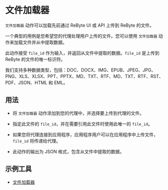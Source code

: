 # 文件加载器

`文件加载器` 动作可以加载先前通过 ReByte UI 或 API 上传到 ReByte 的文件。

一个典型的用例是您希望您的代理处理用户上传的文件。您可以使用 `文件加载器` 动作来加载文件并从中提取数据。

此动作接受 `file_id` 作为输入，并返回从文件中提取的数据。`file_id` 是上传到 ReByte 的文件的唯一标识符。

我们支持多种数据类型，包括：DOC、DOCX、IMG、EPUB、JPEG、JPG、PNG、XLS、XLSX、PPT、PPTX、MD、TXT、RTF、MD、TXT、RTF、RST、PDF、JSON、HTML 和 EML。

## 用法

* 将 `文件加载器` 动作添加到您的代理中，并选择要上传到代理的文件。

* 指定此文件的 `file_id`，并在需要引用此文件时使用此唯一的 `file_id`。

* 如果您将代理连接到应用程序，应用程序用户可以在应用程序中上传文件，`file_id` 将传递给代理。

* 此动作的输出为 JSON 格式，包含从文件中提取的数据。

<!-- **配置**

* **文件 ID:** 文件的 UUID，可以是固定的也可以引用变量。

**输出**

* 从文件中提取的结构化数据的 JSON 数组
* 根据文件类型，结构化数据可能不同。例如，对于 PDF 文件，结构化数据是页面列表，每个页面是段落列表，每个段落是行列表，每行是单词列表。对于 JSON 文件，结构化数据是 JSON 对象本身。 -->

<!-- **示例**

* [文件加载器](https://rebyte.ai/p/21b2295005587a5375d8/agent/bb48d1c1658b5a08917a) -->

<!-- **错误处理**

* 如果文件 ID 无效，或文件不受支持，动作将返回一个空数组。 -->

## 示例工具

* [文件加载器](https://rebyte.ai/p/21b2295005587a5375d8/callable/bb48d1c1658b5a08917a/editor)
